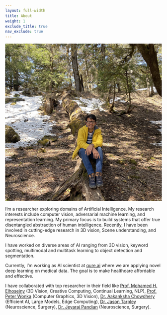 ```yaml
---
layout: full-width
title: About
weight: 1
exclude_title: true
nav_exclude: true
---
```


<img class="headshot" src="assets/img/headshot.jpg">

I’m a researcher exploring domains of Artificial Intelligence. My research interests include computer vision, adversarial machine learning, and representation learning. My primary focus is to build systems that offer true disentangled abstraction of human intelligence. Recently, I have been involved in cutting-edge research in 3D vision, Scene understanding, and Neuroscience.

I have worked on diverse areas of AI ranging from 3D vision, keyword spotting, multimodal and multitask learning to object detection and segmentation.

Currently, I’m working as AI scientist at [qure.ai](https://qure.ai) where we are applying novel deep learning on medical data. The goal is to make healthcare affordable and effective.

I have collaborated with top researcher in their field like [Prof. Mohamed H. Elhoseiny](http://www.mohamed-elhoseiny.com/) (3D Vision, Creative Computing, Continual Learning, NLP), [Prof. Peter Wonka](https://peterwonka.net/) (Computer Graphics, 3D Vision), [Dr. Aakanksha Chowdhery](https://achowdhery.github.io/achowdhery-website/index.html) (Efficient AI, Large Models, Edge Computing), [Dr. Jason Tarpley](https://www.pacificneuroscienceinstitute.org/people/jason-tarpley/) (Neuroscience, Surgery), [Dr. Jeyaraj Pandian](https://www.linkedin.com/in/jeyaraj-pandian-5a207b1b6?originalSubdomain=in) (Neuroscience, Surgery).

<!-- I'm a research scientist at the University of Illinois Urbana-Champaign's [Institute for Sustainability, Energy, and Environment](https://sustainability.illinois.edu/).

My recent [research]({{site.baseurl}}/research.html) is primarily in soil carbon, water quality, and childhood lead poisoning. My methodological interests include Bayesian multilevel and spatiotemporal modeling, causal inference, targeted interventions, and experimental design.

I was previously at the University of Chicago's [Harris School of Public Policy](http://harris.uchicago.edu) and [Center for Data Science and Public Policy](http://dsapp.uchicago.edu). Before that, I studied mathematics at Northwestern where my [dissertation]({{site.baseurl}}/assets/pdf/dissertation.pdf) was in the field of geometric analysis. -->
